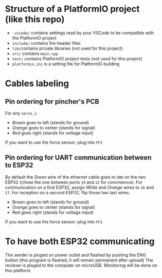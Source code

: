 # Structure of a PlatformIO project (like this repo)

* `.vscode/` contains settings read by your VSCode to be compatible with the PlatformIO project
* `include/` contains the header files
* `lib/`contains private libraries (not used for this project)
* `src/` contains `main.cpp`
* `test/` contains PlatformIO project tests (not used for this project)
* `platformio.ini` is a setting file for PlatformIO building

# Cables labeling

## Pin ordering for pincher's PCB

For any `servo_i`:
* *Brown* goes to left (stands for ground)
* *Orange* goes to center (stands for signal)
* *Red* goes right (stands for voltage input)

If you want to use the force sensor: plug into `FF1`

## Pin ordering for UART communication between to ESP32

By default the *Green* wire of the ethernet cable goes to `GND` on the two ESP32 (chose the one between ports `19` and `22` for convinience). For communication on a first ESP32, assign *White* and *Orange* wires to `16` and `17`. For reception on a second ESP32, flip those two last wires.
* Brown goes to left (stands for ground)
* Orange goes to center (stands for signal)
* Red goes right (stands for voltage input)

If you want to use the force sensor: plug into `FF1`

# To have both ESP32 communicating
The sender is pluged on power outlet and flashed by pushing the ENG button (this program is flashed, it will remain permanent after upload)
The reciever is pluged to the computer on microUSB. Monitoring will be done on this platform. 
